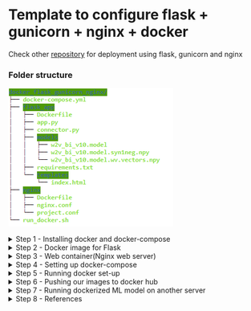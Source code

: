 # Template to configure flask + gunicorn + nginx + docker
Check other [repository](https://github.com/deekshakoul/Production-Deployment-ML-Model) for deployment using flask, gunicorn and nginx

### Folder structure ###
![](others/docker.png)


<details><summary> Step 1 - Installing docker and docker-compose </summary>

> [Docker installation](https://docs.docker.com/engine/install/ubuntu/\#install-using-the-repository) <br/>
> [Install Compose on Linux systems](https://docs.docker.com/compose/install/\#install-compose-on-linux-systems)

  
</details>


<details><summary>Step 2 - Docker image for Flask </summary>
  
```
.
├── flask_app 
   ├── app.py          
   ├── connector.py
   ├── models/
   ├── templates/
   └── **Dockerfile**
```
 
* Create a flask app - app.py, a WSGI interface - connector.py.
* A model folder that contains files related to your ML model and templates folder that conatins index.html which renders UI fro our ML model.
* Both the above points have already been covered [here.](https://github.com/deekshakoul/Production-Deployment-ML-Model)  
* New thing - Dockerfile
  * Create a docker image for flask - Dockerfile
  * Create a requirements.txt that will cotain all the packages that need to be installed - flask, gunicorn, gensim.
</details>

<details><summary> Step 3 - Web container(Nginx web server)  </summary>
 
```
├── nginx
   ├── nginx.conf          
   ├── project.conf
   └── Dockerfile  
```
 * nginx.conf - basic configuration setup file of nginx( can be found in /etc/nginx/)
 * project.conf - this is our nginx config setup file. Quite similar to what was done in earlier [repo](https://github.com/deekshakoul/Production-Deployment-ML-Model). The change to note here is argument **proxy_pass** which is set now as ` http://flask_app:8000;`, thus, pointing your Nginx configuration to the flask project. Since the flask container is called flask_app (in Step 2.)
   * This file also metions the port at which finally our app will run i.e port 80.
 * Dockerfile - Deletes the default config files of nginx and replace it our nginx.conf and proj.conf
</details>


<details><summary>Step 4 - Setting up docker-compose </summary>
 
We have 2 Dockerfiles: one for Flask + Gunicorn, and another for Nginx, inorder to communicate between them, we create a docker-compose.yaml file in our main folder.<br/>
* The docker-compose file has two services -  flask_app and nginx.
* flask_app executes gunicorn that eventually runs our flask app and translates to port 5000
* nginx conatiner runs on port 80 and is dependent on launch of flask_app first.
* In both services, have added **image** as docker_hub_id/<repo_name>. This will be useful when we push these container to our docker hub repo.

</details>


<details> <summary> Step 5 - Running docker set-up</summary>

 ```
docker-compose rm -fs
docker-compose up --build -d
```
- [ ] Run by `bash run_docker.sh`
- [ ] We have succesfully dockerize the container and its good to run on server_ip:80. 
- [ ] Now will move ahead to see how you can deploy docker to any other server.
</details>

<details><summary> Step 6 - Pushing our images to docker hub </summary>
 
 * Create a account on docker hub and note your docker_hub_id
 * login docker hub in your server via `sudo docker login -u "user_id" -p "password" docker.io`
 * sudo docker-compose push
      * There will be two repos create in your  docker_hub_id namely fask_app and nginx, that is why it was import to set "image" argument in docker-compose.
 </details>
 
<details><summary> Step 7 - Running dockerized ML model on another server </summary>
 
 - [ ] login to new server and install docker and docker-compose from Step 1.
 - [ ] login in docker hub from this server
 - [ ] sudo docker-compose pull
 - [ ] create a newfolder and create a new docker-compose.yaml file for this server. This file will not be same as we used earlier, this one would be really simple that would just instruct docker to run the named services on ports mentioned. I have added this file as well under new_server folder. Notice there are no **builds, restart** arguments in this file.
 - [ ] sudo docker-compose up 
 
 > **Finally, our app will now run at new_server_ip:80** 

- [ ] Following commands can be run to restart fresh docker-compose:
```
sudo docker-compose stop
sudo docker-compose rm -f
sudo docker-compose pull   
sudo docker-compose up 
```
 
 </details>
 
<details><summary> Step 8 - References </summary>

* [How to deploy ML models using Flask + Gunicorn + Nginx + Docker](https://towardsdatascience.com/how-to-deploy-ml-models-using-flask-gunicorn-nginx-docker-9b32055b3d0)
* [Downloading images with docker-compose](https://medium.com/analytics-vidhya/how-to-understand-downloading-images-with-docker-compose-236e323e541) 
 
